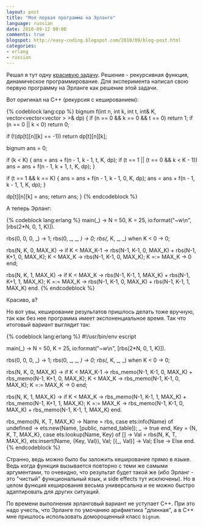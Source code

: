 ```yaml
---
layout: post
title: "Моя первая программа на Эрланге"
language: russian
date: 2010-09-12 00:00
comments: true
blogspot: http://easy-coding.blogspot.com/2010/09/blog-post.html
categories:
- erlang
- russian
---
```

Решал я тут одну [красивую задачу][acmp.ru 176]. Решение - рекурсивная функция, динамическое программирование.
Для эксперимента написал свою первую программу на Эрланге как решение этой задачи.

[acmp.ru 176]: http://acmp.ru/index.asp?main=task&id_task=176

Вот оригинал на C++ (рекурсия с кешированием):

{% codeblock lang:cpp %}
bignum f(int n, int k, int t, int& K, vector<vector<vector<bignum> > >& dp) {
  if (n == 0 && k == 0 && t == 0) return 1;
  if (n == 0 || k < 0) return 0;

  if (!(dp[t][n][k] == -1)) return dp[t][n][k];

  bignum ans = 0;

  if (k < K) {
    ans = ans + f(n - 1, k - 1, t, K, dp);
    if (t == 1 || (t == 0 && k < K - 1))
      ans = ans + f(n - 1, k + 1, t, K, dp);
  }

  if (t == 1 && k == K) {
    ans = ans + f(n - 1, k - 1, 0, K, dp);
    ans = ans + f(n - 1, k - 1, 1, K, dp);
  }

  dp[t][n][k] = ans;
  return ans;
}
{% endcodeblock %}

А теперь Эрланг:

{% codeblock lang:erlang %}
main(_) ->
  N = 50, K = 25,
  io:format("~w\n", [rbs(2*N, 0, 1, K)]).

rbs(0, 0, 0, _) -> 1;
rbs(0, _, _, _) -> 0;
rbs(_, K, _, _) when K < 0 -> 0;

rbs(N, K, 0, MAX_K) ->
  if 
    K < MAX_K-1 -> rbs(N-1, K-1, 0, MAX_K) + rbs(N-1, K+1, 0, MAX_K);
    K < MAX_K   -> rbs(N-1, K-1, 0, MAX_K);
    K =:= MAX_K -> 0
  end;

rbs(N, K, 1, MAX_K) ->
  if
    K < MAX_K   -> rbs(N-1, K-1, 1, MAX_K) + rbs(N-1, K+1, 1, MAX_K);
    K =:= MAX_K -> rbs(N-1, K-1, 0, MAX_K) + rbs(N-1, K-1, 1, MAX_K)
  end.
{% endcodeblock %}

Красиво, а?

Но вот увы, кеширование результатов пришлось делать тоже вручную, так как без нее программа имеет экспоненциальное время. Так что итоговый вариант выглядит так:

{% codeblock lang:erlang %}
#!/usr/bin/env escript

main(_) ->
  N = 50, K = 25,
  io:format("~w\n", [rbs(2*N, 0, 1, K)]).

rbs(0, 0, 0, _) -> 1;
rbs(0, _, _, _) -> 0;
rbs(_, K, _, _) when K < 0 -> 0;

rbs(N, K, 0, MAX_K) ->
  if 
    K < MAX_K-1 -> rbs_memo(N-1, K-1, 0, MAX_K) + rbs_memo(N-1, K+1, 0, MAX_K);
    K < MAX_K   -> rbs_memo(N-1, K-1, 0, MAX_K);
    K =:= MAX_K -> 0
  end;

rbs(N, K, 1, MAX_K) ->
  if
    K < MAX_K   -> rbs_memo(N-1, K-1, 1, MAX_K) + rbs_memo(N-1, K+1, 1, MAX_K);
    K =:= MAX_K -> rbs_memo(N-1, K-1, 0, MAX_K) + rbs_memo(N-1, K-1, 1, MAX_K)
  end.

rbs_memo(N, K, T, MAX_K) ->
  Name = rbs,
  case ets:info(Name) of
    undefined ->
      ets:new(Name, [public, named_table]);
    _ -> true
  end,
  Key = {N, K, T, MAX_K},
  case ets:lookup(Name, Key) of
    [] ->
      Val = rbs(N, K, T, MAX_K),
      ets:insert(Name, {Key, Val}),
      Val;
    [{_, Val}] -> Val;
    Else -> Else
  end.
{% endcodeblock %}

Странно, ведь можно было бы заложить кеширование прямо в языке. Ведь когда функция вызывается повторно с теми же самыми аргументами, то очевидно, что результат будет такой же (ибо Эрланг - это "чистый" функциональный язык, и side effects тут исключены). Но в целом функция кеширования весьма универсальна и ее можно быстро адаптировать для других ситуаций.

По времени выполнения эрланговый вариант не уступает C++. При это надо учесть, что Эрланге по умочанию арифметика "длинная", а в С++ мне пришлось использовать доморощенный класс `bignum`.

